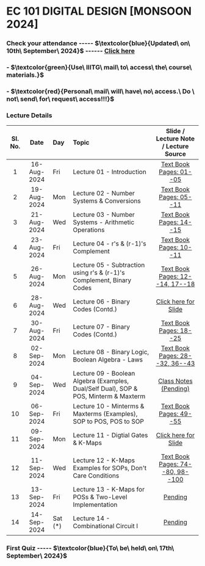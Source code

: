 # EC 101 DIGITAL DESIGN [MONSOON 2024]

### Check your attendance ----- $\textcolor{blue}{Updated\ on\ 10th\ September\ 2024\}$ ------ [Click here](https://docs.google.com/spreadsheets/d/1g6Bkx4F0SZnFVuvpEhR2SipWDqnjD6bE/edit?usp=drive_link&ouid=116384381532910939364&rtpof=true&sd=true)

### - $\textcolor{green}{Use\ IIITG\ mail\ to\ access\ the\ course\ materials.\}$

### - $\textcolor{red}{Personal\ mail\ will\ have\ no\ access.\ Do \ not\ send\ for\ request\ access\!!!\}$

### Lecture Details
| Sl. No. | Date | Day            | Topic | Slide / Lecture Note / Lecture Source|                                                                                              
|:---:|:--:         |:--|:--|:--------------------------:|
| 1   | 16-Aug-2024 | Fri      |Lecture 01 - Introduction                 | [Text Book Pages: 01--05](https://drive.google.com/file/d/1t9tke_0BwNCAuvU4bkTzocWE8rABKpEo/view?usp=drive_link)|
| 2   | 19-Aug-2024 | Mon      |Lecture 02 - Number Systems & Conversions | [Text Book Pages: 05--11](https://drive.google.com/file/d/1t9tke_0BwNCAuvU4bkTzocWE8rABKpEo/view?usp=drive_link)|
| 3   | 21-Aug-2024 | Wed   |Lecture 03 - Number Systems - Arithmetic Operations | [Text Book Pages: 14--15](https://drive.google.com/file/d/1t9tke_0BwNCAuvU4bkTzocWE8rABKpEo/view?usp=drive_link)|
| 4   | 23-Aug-2024 | Fri      |Lecture 04 - r's & (r-1)'s Complement  | [Text Book Pages: 10--11](https://drive.google.com/file/d/1t9tke_0BwNCAuvU4bkTzocWE8rABKpEo/view?usp=drive_link)|
| 5   | 26-Aug-2024 | Mon      |Lecture 05 - Subtraction using r's & (r-1)'s Complement, Binary Codes                | [Text Book Pages: 12--14, 17--18](https://drive.google.com/file/d/1t9tke_0BwNCAuvU4bkTzocWE8rABKpEo/view?usp=drive_link)|
| 6   | 28-Aug-2024 | Wed      |Lecture 06 - Binary Codes (Contd.)                | [Click here for Slide](https://drive.google.com/file/d/1nVh8jywEoSu345aTMSB1DY9-VADQO3iz/view?usp=drive_link)| 
| 7   | 30-Aug-2024 | Fri      |Lecture 07 - Binary Codes  (Contd.)               | [Text Book Pages: 18--25](https://drive.google.com/file/d/1t9tke_0BwNCAuvU4bkTzocWE8rABKpEo/view?usp=drive_link)|
| 8   | 02-Sep-2024 | Mon      |Lecture 08 - Binary Logic, Boolean Algebra - Laws| [Text Book Pages: 28--32, 36--43](https://drive.google.com/file/d/1t9tke_0BwNCAuvU4bkTzocWE8rABKpEo/view?usp=drive_link)|
| 9   | 04-Sep-2024 | Wed      |Lecture 09 - Boolean Algebra (Examples, Dual/Self Dual), SOP & POS, Minterm & Maxterm              | [Class Notes (Pending)]()|
| 10  | 06-Sep-2024 | Fri      |Lecture 10 - Minterms & Maxterms (Examples), SOP to POS, POS to SOP               | [Text Book Pages: 49--55](https://drive.google.com/file/d/1t9tke_0BwNCAuvU4bkTzocWE8rABKpEo/view?usp=drive_link)|
| 11  | 09-Sep-2024 | Mon      |Lecture 11 - Digtial Gates & K-Maps       | [Click here for Slide](https://drive.google.com/file/d/1RudjmH9ASMBZZO6dXj6eDUGVeobrupe8/view?usp=drive_link)|   
| 12  | 11-Sep-2024 |  Wed     |Lecture 12 - K-Maps Examples for SOPs, Don't Care Conditions              | [Text Book Pages: 74--80, 98--100](https://drive.google.com/file/d/1t9tke_0BwNCAuvU4bkTzocWE8rABKpEo/view?usp=drive_link)|  
| 13  | 13-Sep-2024 |  Fri     |Lecture 13 - K-Maps for POSs & Two-Level Implementation             | [Pending]()| 
| 14  | 14-Sep-2024 |  Sat (*)  |Lecture 14 - Combinational Circuit I          | [Pending]()| 

### First Quiz ----- $\textcolor{blue}{To\ be\ held\ on\ 17th\ September\ 2024\}$ 
